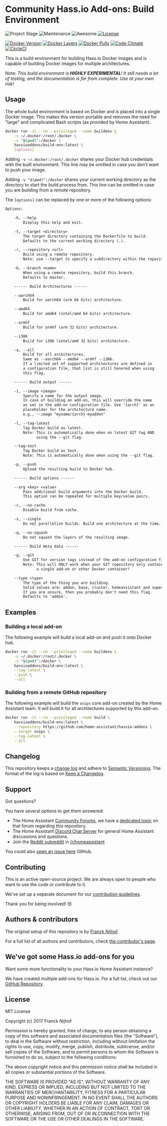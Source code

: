 # Community Hass.io Add-ons: Build Environment

![Project Stage][project-stage-shield]
![Maintenance][maintenance-shield]
![Awesome][awesome-shield]
[![License][license-shield]](LICENSE.md)

[![Docker Version][version-shield]][microbadger]
[![Docker Layers][layers-shield]][microbadger]
[![Docker Pulls][pulls-shield]][dockerhub]
[![Code Climate][codeclimate-shield]][codeclimate]
[![CircleCI][circleci-shield]][circleci]

This is a build environment for building Hass.io Docker images and is
capable of building Docker images for multiple architectures.

Note: _This build environment is **HIGHLY EXPERIMENTAL**! It still needs
a lot of testing, and the documentation is far from complete. Use at your
own risk!_

## Usage

The whole build environment is based on Docker and is placed into
a single Docker image. This makes this version portable and removes the
need for "large" and complicated Bash scripts (as provided by Home Assistant).

```bash
docker run -it --rm --privileged --name buildenv \
    -v ~/.docker:/root/.docker \
    -v "$(pwd)":/docker \
    hassioaddons/build-env:latest \
    [options]
```

Adding `-v ~/.docker:/root/.docker` shares your Docker hub credentials with
the built environment. This line may be omitted in case you don't want to
push your image.

Adding `-v "$(pwd)":/docker` shares your current working directory as the
directory to start the build process from. This line can be omitted in case
you are building from a remote repository.

The `[options]` can be replaced by one or more of the following options:

```txt
Options:

    -h, --help
        Display this help and exit.

    -t, --target <directory>
        The target directory containing the Dockerfile to build.
        Defaults to the current working directory (.).

    -r, --repository <url>
        Build using a remote repository.
        Note: use --target to specify a subdirectory within the repository.

    -b, --branch <name>
        When using a remote repository, build this branch.
        Defaults to master.

    ------ Build Architectures ------

    --aarch64
        Build for aarch64 (arm 64 bits) architecture.

    --amd64
        Build for amd64 (intel/amd 64 bits) architecture.

    --armhf
        Build for armhf (arm 32 bits) architecture.

    --i386
        Build for i386 (intel/amd 32 bits) architecture.

    -a, --all
        Build for all architectures.
        Same as --aarch64 --amd64 --armhf --i386.
        If a limited set of supported architectures are defined in
        a configuration file, that list is still honored when using
        this flag.

    ------ Build output ------

    -i, --image <image>
        Specify a name for the output image.
        In case of building an add-on, this will override the name
        as set in the add-on configuration file. Use '{arch}' as an
        placeholder for the architecture name.
        e.g., --image "myname/{arch}-myaddon"

    -l, --tag-latest
        Tag Docker build as latest.
        Note: This is automatically done when on latest GIT tag AND
              using the --git flag.

    --tag-test
        Tag Docker build as test.
        Note: This is automatically done when using the --git flag.

    -p, --push
        Upload the resulting build to Docker hub.

    ------ Build options ------

    --arg <key> <value>
        Pass additional build arguments into the Docker build.
        This option can be repeated for multiple key/value pairs.

    -c, --no-cache
        Disable build from cache.

    -s, --single
        Do not parallelize builds. Build one architecture at the time.

    -q, --no-squash
        Do not squash the layers of the resulting image.

    ------ Build meta data ------

    -g, --git
        Use GIT for version tags instead of the add-on configuration file.
        Note: This will ONLY work when your GIT repository only contains
              a single add-on or other Docker container!

    --type <type>
        The type of the thing you are building.
        Valid values are: addon, base, cluster, homeassistant and supervisor.
        If you are unsure, then you probably don't need this flag.
        Defaults to 'addon'.
```

## Examples

### Building a local add-on

The following example will build a local add-on and push it onto Docker hub.

```bash
docker run -it --rm --privileged --name buildenv \
    -v ~/.docker:/root/.docker \
    -v "$(pwd)":/docker \
    hassioaddons/build-env:latest \
    --tag-latest \
    --push \
    --all
```

### Building from a remote GitHub repository

The following example will build the `snips` core add-on created by the
Home Assistant team. It will build it for all architectures supported by
this add-on.

```bash
docker run -it --rm --privileged --name build \
    hassioaddons/build-env:latest \
    --repository https://github.com/home-assistant/hassio-addons \
    --target snips \
    --tag-latest \
    --all
```

## Changelog

This repository keeps a [change log](CHANGELOG.md) and adhere to
[Semantic Versioning][semver]. The format of the log is based
on [Keep a Changelog][keepchangelog].

## Support

Got questions?

You have several options to get them answered:

- The Home Assistant [Community Forums][forums], we have a
  [dedicated topic][forums] on that forum regarding this repository.
- The Home Assistant [Discord Chat Server][discord] for general Home Assistant
  discussions and questions.
- Join the [Reddit subreddit][reddit] in [/r/homeassistant][reddit]

You could also [open an issue here][issue] GitHub.

## Contributing

This is an active open-source project. We are always open to people who want to
use the code or contribute to it.

We've set up a separate document for our [contribution guidelines](CONTRIBUTING.md).

Thank you for being involved! :heart_eyes:

## Authors & contributors

The original setup of this repository is by [Franck Nijhof][frenck].

For a full list of all authors and contributors,
check [the contributor's page][contributors].

## We've got some Hass.io add-ons for you

Want some more functionality to your Hass.io Home Assistant instance?

We have created multiple add-ons for Hass.io. For a full list, check out
our [GitHub Repository][repository].

## License

MIT License

Copyright (c) 2017 Franck Nijhof

Permission is hereby granted, free of charge, to any person obtaining a copy
of this software and associated documentation files (the "Software"), to deal
in the Software without restriction, including without limitation the rights
to use, copy, modify, merge, publish, distribute, sublicense, and/or sell
copies of the Software, and to permit persons to whom the Software is
furnished to do so, subject to the following conditions:

The above copyright notice and this permission notice shall be included in all
copies or substantial portions of the Software.

THE SOFTWARE IS PROVIDED "AS IS", WITHOUT WARRANTY OF ANY KIND, EXPRESS OR
IMPLIED, INCLUDING BUT NOT LIMITED TO THE WARRANTIES OF MERCHANTABILITY,
FITNESS FOR A PARTICULAR PURPOSE AND NONINFRINGEMENT. IN NO EVENT SHALL THE
AUTHORS OR COPYRIGHT HOLDERS BE LIABLE FOR ANY CLAIM, DAMAGES OR OTHER
LIABILITY, WHETHER IN AN ACTION OF CONTRACT, TORT OR OTHERWISE, ARISING FROM,
OUT OF OR IN CONNECTION WITH THE SOFTWARE OR THE USE OR OTHER DEALINGS IN THE
SOFTWARE.

[awesome-shield]: https://img.shields.io/badge/awesome%3F-yes-brightgreen.svg
[circleci-shield]: https://img.shields.io/circleci/project/github/hassio-addons/build-env.svg
[circleci]: https://circleci.com/gh/hassio-addons/build-env
[codeclimate-shield]: https://img.shields.io/codeclimate/github/hassio-addons/build-env.svg
[codeclimate]: https://codeclimate.com/github/hassio-addons/build-env
[contributors]: https://github.com/hassio-addons/build-env/graphs/contributors
[discord]: https://discord.gg/c5DvZ4e
[dockerhub]: https://hub.docker.com/r/hassioaddons/build-env
[forums]: https://community.home-assistant.io/t/repository-community-hass-io-add-ons/24705?u=frenck
[frenck]: https://github.com/frenck
[issue]: https://github.com/hassio-addons/build-env/issues
[keepchangelog]: http://keepachangelog.com/en/1.0.0/
[layers-shield]: https://images.microbadger.com/badges/image/hassioaddons/build-env.svg
[license-shield]: https://img.shields.io/github/license/hassio-addons/build-env.svg
[maintenance-shield]: https://img.shields.io/maintenance/yes/2017.svg
[microbadger]: https://microbadger.com/images/hassioaddons/build-env
[project-stage-shield]: https://img.shields.io/badge/Project%20Stage-Experimental-yellow.svg
[pulls-shield]: https://img.shields.io/docker/pulls/hassioaddons/build-env.svg
[reddit]: https://reddit.com/r/homeassistant
[repository]: https://github.com/hassio-addons/repository
[semver]: http://semver.org/spec/v2.0.0.html
[version-shield]: https://images.microbadger.com/badges/version/hassioaddons/build-env.svg
